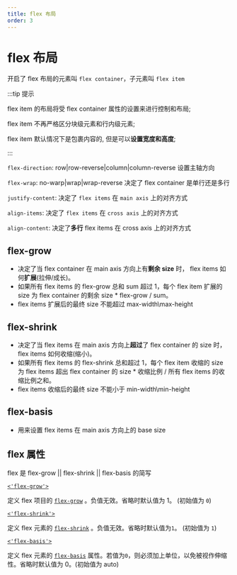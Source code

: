 ```yaml
---
title: flex 布局
order: 3
---
```


# flex 布局

开启了 flex 布局的元素叫 `flex container`，子元素叫 `flex item`

:::tip 提示

flex item 的布局将受 flex container 属性的设置来进行控制和布局;

flex item 不再严格区分块级元素和行内级元素;

flex item 默认情况下是包裹内容的, 但是可以**设置宽度和高度**;

:::

`flex-direction`: row|row-reverse|column|column-reverse 设置主轴方向

`flex-wrap`: no-warp|wrap|wrap-reverse 决定了 flex container 是单行还是多行

`justify-content`: 决定了 `flex items` 在 `main axis` 上的对齐方式

`align-items`: 决定了 `flex items` 在 `cross axis` 上的对齐方式

`align-content`: 决定了**多行** flex items 在 cross axis 上的对齐方式

## flex-grow

- 决定了当 flex container 在 main axis 方向上有**剩余 size** 时， flex items 如何**扩展**(拉伸/成长)。
- 如果所有 flex items 的 flex-grow 总和 sum 超过 1，每个 flex item 扩展的 size 为 flex container 的剩余 size \* flex-grow / sum。
- flex items 扩展后的最终 size 不能超过 max-width\max-height

## flex-shrink

- 决定了当 flex items 在 main axis 方向上**超过**了 flex container 的 size 时，flex items 如何收缩(缩小)。
- 如果所有 flex items 的 flex-shrink 总和超过 1，每个 flex item 收缩的 size 为 flex items 超出 flex container 的 size \* 收缩比例 / 所有 flex items 的收缩比例之和。
- flex items 收缩后的最终 size 不能小于 min-width\min-height

## flex-basis

- 用来设置 flex items 在 main axis 方向上的 base size

## flex 属性

flex 是 flex-grow || flex-shrink || flex-basis 的简写

[`<'flex-grow'>`](https://developer.mozilla.org/zh-CN/docs/Web/CSS/flex#flex-grow)

定义 flex 项目的 [`flex-grow`](https://developer.mozilla.org/zh-CN/docs/Web/CSS/flex-grow) 。负值无效。省略时默认值为 1。 (初始值为 `0`)

[`<'flex-shrink'>`](https://developer.mozilla.org/zh-CN/docs/Web/CSS/flex#flex-shrink)

定义 flex 元素的 [`flex-shrink`](https://developer.mozilla.org/zh-CN/docs/Web/CSS/flex-shrink) 。负值无效。省略时默认值为`1`。 (初始值为 `1`)

[`<'flex-basis'>`](https://developer.mozilla.org/zh-CN/docs/Web/CSS/flex#flex-basis)

定义 flex 元素的 [`flex-basis`](https://developer.mozilla.org/zh-CN/docs/Web/CSS/flex-basis) 属性。若值为`0`，则必须加上单位，以免被视作伸缩性。省略时默认值为 0。(初始值为 auto)
